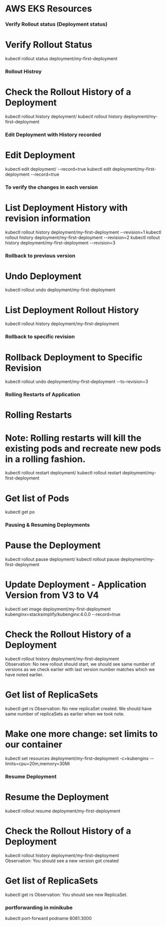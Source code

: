 # AWS EKS Resources

### Verify Rollout status (Deployment status)
# Verify Rollout Status 
kubectl rollout status deployment/my-first-deployment

### Rollout Histroy
# Check the Rollout History of a Deployment
kubectl rollout history deployment/<Deployment-Name>
kubectl rollout history deployment/my-first-deployment  

### Edit Deployment with History recorded
# Edit Deployment
kubectl edit deployment/<Deployment-Name> --record=true
kubectl edit deployment/my-first-deployment --record=true

### To verify the changes in each version
# List Deployment History with revision information
kubectl rollout history deployment/my-first-deployment --revision=1
kubectl rollout history deployment/my-first-deployment --revision=2
kubectl rollout history deployment/my-first-deployment --revision=3

### Rollback to previous version
# Undo Deployment
kubectl rollout undo deployment/my-first-deployment

# List Deployment Rollout History
kubectl rollout history deployment/my-first-deployment  

### Rollback to specific revision
# Rollback Deployment to Specific Revision
kubectl rollout undo deployment/my-first-deployment --to-revision=3

### Rolling Restarts of Application
# Rolling Restarts 
# Note: Rolling restarts will kill the existing pods and recreate new pods in a rolling fashion.
kubectl rollout restart deployment/<Deployment-Name>
kubectl rollout restart deployment/my-first-deployment

# Get list of Pods
kubectl get po

### Pausing & Resuming Deployments
# Pause the Deployment
kubectl rollout pause deployment/<Deployment-Name>
kubectl rollout pause deployment/my-first-deployment

# Update Deployment - Application Version from V3 to V4
kubectl set image deployment/my-first-deployment kubenginx=stacksimplify/kubenginx:4.0.0 --record=true

# Check the Rollout History of a Deployment
kubectl rollout history deployment/my-first-deployment  
Observation: No new rollout should start, we should see same number of versions as we check earlier with last version number matches which we have noted earlier.

# Get list of ReplicaSets
kubectl get rs
Observation: No new replicaSet created. We should have same number of replicaSets as earlier when we took note. 

# Make one more change: set limits to our container
kubectl set resources deployment/my-first-deployment -c=kubenginx --limits=cpu=20m,memory=30Mi

### Resume Deployment
# Resume the Deployment
kubectl rollout resume deployment/my-first-deployment

# Check the Rollout History of a Deployment
kubectl rollout history deployment/my-first-deployment  
Observation: You should see a new version got created

# Get list of ReplicaSets
kubectl get rs
Observation: You should see new ReplicaSet.

### portforwarding in minikube
kubectl port-forward podname 8081:3000
